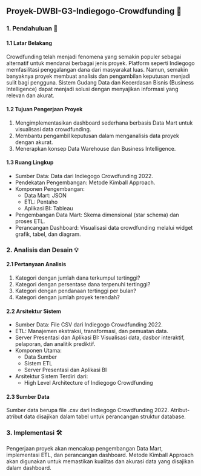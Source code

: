 ## Proyek-DWBI-G3-Indiegogo-Crowdfunding 🚀

### 1. Pendahuluan 🌟

#### 1.1 Latar Belakang
Crowdfunding telah menjadi fenomena yang semakin populer sebagai alternatif untuk mendanai berbagai jenis proyek. Platform seperti Indiegogo memfasilitasi penggalangan dana dari masyarakat luas. Namun, semakin banyaknya proyek membuat analisis dan pengambilan keputusan menjadi sulit bagi pengguna. Sistem Gudang Data dan Kecerdasan Bisnis (Business Intelligence) dapat menjadi solusi dengan menyajikan informasi yang relevan dan akurat.

#### 1.2 Tujuan Pengerjaan Proyek
1. Mengimplementasikan dashboard sederhana berbasis Data Mart untuk visualisasi data crowdfunding.
2. Membantu pengambil keputusan dalam menganalisis data proyek dengan akurat.
3. Menerapkan konsep Data Warehouse dan Business Intelligence.

#### 1.3 Ruang Lingkup
- Sumber Data: Data dari Indiegogo Crowdfunding 2022.
- Pendekatan Pengembangan: Metode Kimball Approach.
- Komponen Pengembangan:
  - Data Mart: JSON
  - ETL: Pentaho
  - Aplikasi BI: Tableau
- Pengembangan Data Mart: Skema dimensional (star schema) dan proses ETL.
- Perancangan Dashboard: Visualisasi data crowdfunding melalui widget grafik, tabel, dan diagram.

### 2. Analisis dan Desain 💡

#### 2.1 Pertanyaan Analisis
1. Kategori dengan jumlah dana terkumpul tertinggi?
2. Kategori dengan persentase dana terpenuhi tertinggi?
3. Kategori dengan pendanaan tertinggi per bulan?
4. Kategori dengan jumlah proyek terendah?

#### 2.2 Arsitektur Sistem
- Sumber Data: File CSV dari Indiegogo Crowdfunding 2022.
- ETL: Manajemen ekstraksi, transformasi, dan pemuatan data.
- Server Presentasi dan Aplikasi BI: Visualisasi data, dasbor interaktif, pelaporan, dan analitik prediktif.
- Komponen Utama:
  - Data Sumber
  - Sistem ETL
  - Server Presentasi dan Aplikasi BI
- Arsitektur Sistem Terdiri dari:
  - High Level Architecture of Indiegogo Crowdfunding

#### 2.3 Sumber Data
Sumber data berupa file .csv dari Indiegogo Crowdfunding 2022. Atribut-atribut data disajikan dalam tabel untuk perancangan struktur database.

### 3. Implementasi 🛠️
Pengerjaan proyek akan mencakup pengembangan Data Mart, implementasi ETL, dan perancangan dashboard. Metode Kimball Approach akan digunakan untuk memastikan kualitas dan akurasi data yang disajikan dalam dashboard.
